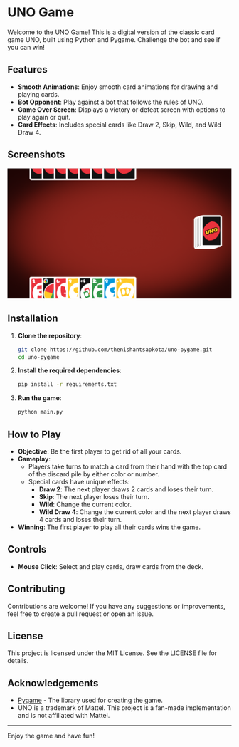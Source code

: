 # UNO Game

Welcome to the UNO Game! This is a digital version of the classic card game UNO, built using Python and Pygame. Challenge the bot and see if you can win!

## Features

- **Smooth Animations**: Enjoy smooth card animations for drawing and playing cards.
- **Bot Opponent**: Play against a bot that follows the rules of UNO.
- **Game Over Screen**: Displays a victory or defeat screen with options to play again or quit.
- **Card Effects**: Includes special cards like Draw 2, Skip, Wild, and Wild Draw 4.

## Screenshots

![Game Screenshot](screenshots/gameplay.png)

## Installation

1. **Clone the repository**:
    ```bash
    git clone https://github.com/thenishantsapkota/uno-pygame.git
    cd uno-pygame
    ```

2. **Install the required dependencies**:
    ```bash
    pip install -r requirements.txt
    ```

3. **Run the game**:
    ```bash
    python main.py
    ```

## How to Play

- **Objective**: Be the first player to get rid of all your cards.
- **Gameplay**:
  - Players take turns to match a card from their hand with the top card of the discard pile by either color or number.
  - Special cards have unique effects:
    - **Draw 2**: The next player draws 2 cards and loses their turn.
    - **Skip**: The next player loses their turn.
    - **Wild**: Change the current color.
    - **Wild Draw 4**: Change the current color and the next player draws 4 cards and loses their turn.
- **Winning**: The first player to play all their cards wins the game.

## Controls

- **Mouse Click**: Select and play cards, draw cards from the deck.

## Contributing

Contributions are welcome! If you have any suggestions or improvements, feel free to create a pull request or open an issue.

## License

This project is licensed under the MIT License. See the LICENSE file for details.

## Acknowledgements

- [Pygame](https://www.pygame.org/) - The library used for creating the game.
- UNO is a trademark of Mattel. This project is a fan-made implementation and is not affiliated with Mattel.

---

Enjoy the game and have fun!